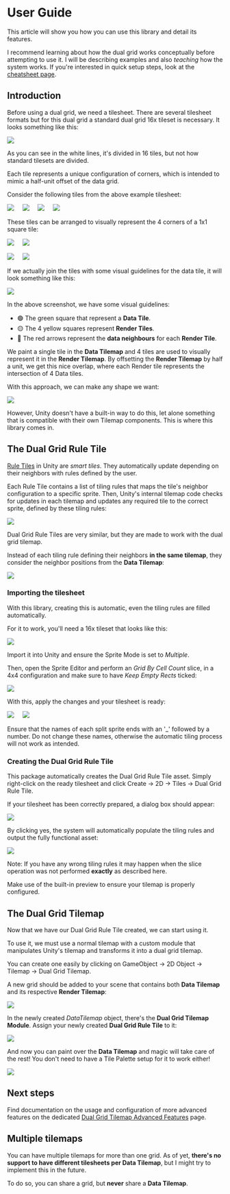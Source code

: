 # User Guide

This article will show you how you can use this library and detail its features.

I recommend learning about how the dual grid works conceptually before attempting to use it. I will be describing examples and also _teaching_ how the system works. If you're interested in quick setup steps, look at the [cheatsheet page](cheatsheet.md).

## Introduction

Before using a dual grid, we need a tilesheet. There are several tilesheet formats but for this dual grid a standard dual grid 16x tileset is necessary. It looks something like this:

![](Images/16x-tileset-divided.png)

As you can see in the white lines, it's divided in 16 tiles, but not how standard tilesets are divided. 

Each tile represents a unique configuration of corners, which is intended to mimic a half-unit offset of the data grid. 

Consider the following tiles from the above example tilesheet:

![](Images/example-tile-top-left.png) ‎ ‎ ‎ ‎ 
![](Images/example-tile-top-right.png) ‎ ‎ ‎ ‎ 
![](Images/example-tile-bottom-left.png) ‎ ‎ ‎ ‎ 
![](Images/example-tile-bottom-right.png) ‎ ‎ ‎ ‎ 

These tiles can be arranged to visually represent the 4 corners of a 1x1 square tile:

![](Images/example-tile-bottom-right.png) ‎ ‎ ‎ ‎ 
![](Images/example-tile-bottom-left.png)

![](Images/example-tile-top-right.png) ‎ ‎ ‎ ‎ 
![](Images/example-tile-top-left.png) ‎ ‎ ‎ ‎ 

If we actually join the tiles with some visual guidelines for the data tile, it will look something like this:

![](Images/combined-render-tile-example.png)

In the above screenshot, we have some visual guidelines: 
- 🟢 The green square that represent a __Data Tile__. 
- 🟡 The 4 yellow squares represent __Render Tiles__.
- 🔴 The red arrows represent the __data neighbours__ for each __Render Tile__.

We paint a single tile in the __Data Tilemap__ and 4 tiles are used to visually represent it in the __Render Tilemap__. By offsetting the __Render Tilemap__ by half a unit, we get this nice overlap, where each Render tile represents the intersection of 4 Data tiles.

With this approach, we can make any shape we want:

![](Images/tilemap-combinations-example.png)

However, Unity doesn't have a built-in way to do this, let alone something that is compatible with their own Tilemap components. This is where this library comes in.

## The Dual Grid Rule Tile

[Rule Tiles](https://docs.unity3d.com/Packages/com.unity.2d.tilemap.extras@4.1/manual/RuleTile.html) in Unity are _smart tiles_. They automatically update depending on their neighbors with rules defined by the user. 

Each Rule Tile contains a list of tiling rules that maps the tile's neighbor configuration to a specific sprite. Then, Unity's internal tilemap code checks for updates in each tilemap and updates any required tile to the correct sprite, defined by these tiling rules:

![](Images/unity-rule-tile-example.png)

Dual Grid Rule Tiles are very similar, but they are made to work with the dual grid tilemap. 

Instead of each tiling rule defining their neighbors __in the same tilemap__, they consider the neighbor positions from the __Data Tilemap__:

![](Images/dual-grid-rule-tile-example.png)

### Importing the tilesheet

With this library, creating this is automatic, even the tiling rules are filled automatically.

For it to work, you'll need a 16x tileset that looks like this:

![](Images/16x-tileset-divided.png)

Import it into Unity and ensure the Sprite Mode is set to _Multiple_.

Then, open the Sprite Editor and perform an _Grid By Cell Count_ slice, in a 4x4 configuration and make sure to have _Keep Empty Rects_ ticked:

![](Images/sprite-editor-slice.png)

With this, apply the changes and your tilesheet is ready:

![](Images/ready-tilesheet.png) 
‎ ‎ ‎ ‎ 
![](Images/ready-tilesheet-explorer.png)

Ensure that the names of each split sprite ends with an '_' followed by a number. Do not change these names, otherwise the automatic tiling process will not work as intended.

### Creating the Dual Grid Rule Tile

This package automatically creates the Dual Grid Rule Tile asset. Simply right-click on the ready tilesheet and click Create -> 2D -> Tiles -> Dual Grid Rule Tile. 

If your tilesheet has been correctly prepared, a dialog box should appear:

![](Images/confirm-automatic-tiling-rules.png)

By clicking yes, the system will automatically populate the tiling rules and output the fully functional asset:

![](Images/dual-grid-rule-tile-example.png)

Note: If you have any wrong tiling rules it may happen when the slice operation was not performed __exactly__ as described here.

Make use of the built-in preview to ensure your tilemap is properly configured.

## The Dual Grid Tilemap

Now that we have our Dual Grid Rule Tile created, we can start using it.

To use it, we must use a normal tilemap with a custom module that manipulates Unity's tilemap and transforms it into a dual grid tilemap.

You can create one easily by clicking on GameObject -> 2D Object -> Tilemap -> Dual Grid Tilemap.

A new grid should be added to your scene that contains both __Data Tilemap__ and its respective __Render Tilemap__:

![](Images/dual-grid-hierarchy.png)

In the newly created _DataTilemap_ object, there's the __Dual Grid Tilemap Module__. Assign your newly created __Dual Grid Rule Tile__ to it:

![](Images/dual-grid-tilemap-module.png)

And now you can paint over the __Data Tilemap__ and magic will take care of the rest! You don't need to have a Tile Palette setup for it to work either!

![](Images/dual-grid-tilemap-usage.gif)

## Next steps

Find documentation on the usage and configuration of more advanced features on the dedicated [Dual Grid Tilemap Advanced Features](dual-grid-tilemap-advanced-features.md) page.

## Multiple tilemaps

You can have multiple tilemaps for more than one grid. As of yet, __there's no support to have different tilesheets per Data Tilemap__, but I might try to implement this in the future.

To do so, you can share a grid, but __never__ share a __Data Tilemap__. 
